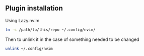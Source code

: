 ## Plugin installation


Using Lazy.nvim

```bash 
ln -s /path/to/this/repo ~/.config/nvim/
```

Then to unlink it in the case of something needed to be changed

```bash
unlink ~/.config/nvim
```



